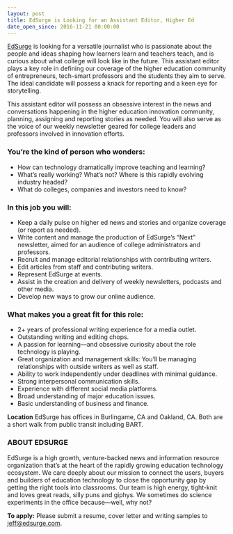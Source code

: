 ```yaml
---
layout: post
title: EdSurge is Looking for an Assistant Editor, Higher Ed
date_open_since: 2016-11-21 00:00:00
---
```


[EdSurge](http://www.edsurge.com) is looking for a versatile journalist who is passionate about the people and ideas shaping how learners learn and teachers teach, and is curious about what college will look like in the future. This assistant editor plays a key role in defining our coverage of the higher education community of entrepreneurs, tech-smart professors and the students they aim to serve. The ideal candidate will possess a knack for reporting and a keen eye for storytelling.

This assistant editor will possess an obsessive interest in the news and conversations happening in the higher education innovation community, planning, assigning and reporting stories as needed. You will also serve as the voice of our weekly newsletter geared for college leaders and professors involved in innovation efforts.

<!--break-->

### You’re the kind of person who wonders:

* How can technology dramatically improve teaching and learning?
* What’s really working? What’s not? Where is this rapidly evolving industry headed?
* What do colleges, companies and investors need to know? 

### In this job you will:

* Keep a daily pulse on higher ed news and stories and organize coverage (or report as needed).
* Write content and manage the production of EdSurge’s “Next” newsletter, aimed for an audience of college administrators and professors.
* Recruit and manage editorial relationships with contributing writers.
* Edit articles from staff and contributing writers.
* Represent EdSurge at events.
* Assist in the creation and delivery of weekly newsletters, podcasts and other media.
* Develop new ways to grow our online audience.

### What makes you a great fit for this role:

* 2+ years of professional writing experience for a media outlet.
* Outstanding writing and editing chops.
* A passion for learning—and obsessive curiosity about the role technology is playing.
* Great organization and management skills: You’ll be managing relationships with outside writers as well as staff.
* Ability to work independently under deadlines with minimal guidance.
* Strong interpersonal communication skills.
* Experience with different social media platforms.
* Broad understanding of major education issues.
* Basic understanding of business and finance.

**Location**
EdSurge has offices in Burlingame, CA and Oakland, CA. Both are a short walk from public transit including BART.

### ABOUT EDSURGE
EdSurge is a high growth, venture-backed news and information resource organization that’s at the heart of the rapidly growing education technology ecosystem. We care deeply about our mission to connect the users, buyers and builders of education technology to close the opportunity gap by getting the right tools into classrooms. Our team is high energy, tight-knit and loves great reads, silly puns and giphys. We sometimes do science experiments in the office because—well, why not?

**To apply:** Please submit a resume, cover letter and writing samples to <a href="mailto:jeff@edsurge.com" class="button button-rounded button-primary button-large">jeff@edsurge.com</a>.
